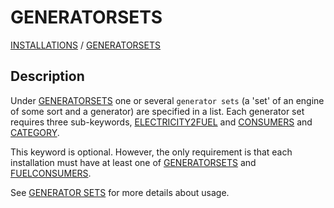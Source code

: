 # GENERATORSETS

[INSTALLATIONS](/about/references/keywords/INSTALLATIONS.md) / 
[GENERATORSETS](/about/references/keywords/GENERATORSETS.md)

## Description
Under [GENERATORSETS](/about/references/keywords/GENERATORSETS.md) one or
several `generator sets` (a 'set' of an engine of some sort and a generator) are specified in a list.
Each generator set requires three sub-keywords, [ELECTRICITY2FUEL](/about/references/keywords/ELECTRICITY2FUEL.md) and 
[CONSUMERS](/about/references/keywords/CONSUMERS.md) and [CATEGORY](/about/references/keywords/CATEGORY.md).

This keyword is optional. However, the only requirement is that each
installation must have at least one of [GENERATORSETS](/about/references/keywords/GENERATORSETS.md)
and [FUELCONSUMERS](/about/references/keywords/FUELCONSUMERS.md).

See [GENERATOR SETS](/about/modelling/setup/installations/generator_sets_in_calculations.md) for more details about usage.